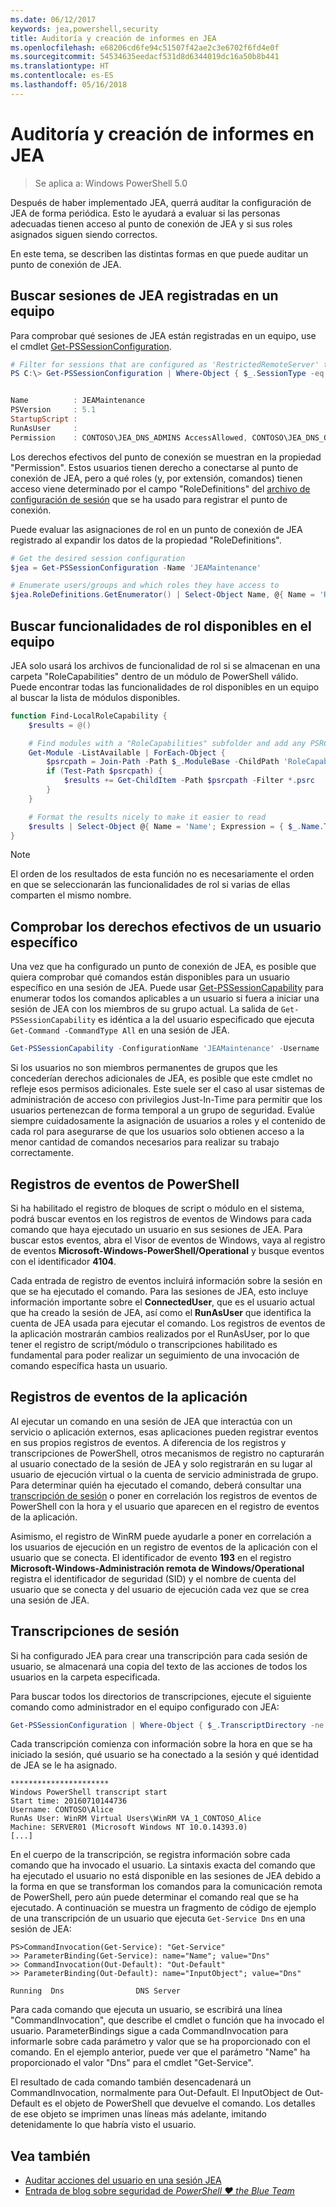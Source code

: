 ```yaml
---
ms.date: 06/12/2017
keywords: jea,powershell,security
title: Auditoría y creación de informes en JEA
ms.openlocfilehash: e68206cd6fe94c51507f42ae2c3e6702f6fd4e0f
ms.sourcegitcommit: 54534635eedacf531d8d6344019dc16a50b8b441
ms.translationtype: HT
ms.contentlocale: es-ES
ms.lasthandoff: 05/16/2018
---
```

# <a name="auditing-and-reporting-on-jea"></a>Auditoría y creación de informes en JEA

> Se aplica a: Windows PowerShell 5.0

Después de haber implementado JEA, querrá auditar la configuración de JEA de forma periódica.
Esto le ayudará a evaluar si las personas adecuadas tienen acceso al punto de conexión de JEA y si sus roles asignados siguen siendo correctos.

En este tema, se describen las distintas formas en que puede auditar un punto de conexión de JEA.

## <a name="find-registered-jea-sessions-on-a-machine"></a>Buscar sesiones de JEA registradas en un equipo

Para comprobar qué sesiones de JEA están registradas en un equipo, use el cmdlet [Get-PSSessionConfiguration](https://msdn.microsoft.com/powershell/reference/5.1/microsoft.powershell.core/get-pssessionconfiguration).

```powershell
# Filter for sessions that are configured as 'RestrictedRemoteServer' to find JEA-like session configurations
PS C:\> Get-PSSessionConfiguration | Where-Object { $_.SessionType -eq 'RestrictedRemoteServer' }


Name          : JEAMaintenance
PSVersion     : 5.1
StartupScript :
RunAsUser     :
Permission    : CONTOSO\JEA_DNS_ADMINS AccessAllowed, CONTOSO\JEA_DNS_OPERATORS AccessAllowed, CONTOSO\JEA_DNS_AUDITORS AccessAllowed
```

Los derechos efectivos del punto de conexión se muestran en la propiedad "Permission".
Estos usuarios tienen derecho a conectarse al punto de conexión de JEA, pero a qué roles (y, por extensión, comandos) tienen acceso viene determinado por el campo "RoleDefinitions" del [archivo de configuración de sesión](session-configurations.md) que se ha usado para registrar el punto de conexión.

Puede evaluar las asignaciones de rol en un punto de conexión de JEA registrado al expandir los datos de la propiedad "RoleDefinitions".

```powershell
# Get the desired session configuration
$jea = Get-PSSessionConfiguration -Name 'JEAMaintenance'

# Enumerate users/groups and which roles they have access to
$jea.RoleDefinitions.GetEnumerator() | Select-Object Name, @{ Name = 'Role Capabilities'; Expression = { $_.Value.RoleCapabilities } }
```

## <a name="find-available-role-capabilities-on-the-machine"></a>Buscar funcionalidades de rol disponibles en el equipo

JEA solo usará los archivos de funcionalidad de rol si se almacenan en una carpeta "RoleCapabilities" dentro de un módulo de PowerShell válido.
Puede encontrar todas las funcionalidades de rol disponibles en un equipo al buscar la lista de módulos disponibles.

```powershell
function Find-LocalRoleCapability {
    $results = @()

    # Find modules with a "RoleCapabilities" subfolder and add any PSRC files to the result set
    Get-Module -ListAvailable | ForEach-Object {
        $psrcpath = Join-Path -Path $_.ModuleBase -ChildPath 'RoleCapabilities'
        if (Test-Path $psrcpath) {
            $results += Get-ChildItem -Path $psrcpath -Filter *.psrc
        }
    }

    # Format the results nicely to make it easier to read
    $results | Select-Object @{ Name = 'Name'; Expression = { $_.Name.TrimEnd('.psrc') }}, @{ Name = 'Path'; Expression = { $_.FullName }} | Sort-Object Name
}
```

> [!NOTE]
> El orden de los resultados de esta función no es necesariamente el orden en que se seleccionarán las funcionalidades de rol si varias de ellas comparten el mismo nombre.

## <a name="check-effective-rights-for-a-specific-user"></a>Comprobar los derechos efectivos de un usuario específico

Una vez que ha configurado un punto de conexión de JEA, es posible que quiera comprobar qué comandos están disponibles para un usuario específico en una sesión de JEA.
Puede usar [Get-PSSessionCapability](https://msdn.microsoft.com/powershell/reference/5.1/microsoft.powershell.core/Get-PSSessionCapability) para enumerar todos los comandos aplicables a un usuario si fuera a iniciar una sesión de JEA con los miembros de su grupo actual.
La salida de `Get-PSSessionCapability` es idéntica a la del usuario especificado que ejecuta `Get-Command -CommandType All` en una sesión de JEA.

```powershell
Get-PSSessionCapability -ConfigurationName 'JEAMaintenance' -Username 'CONTOSO\Alice'
```

Si los usuarios no son miembros permanentes de grupos que les concederían derechos adicionales de JEA, es posible que este cmdlet no refleje esos permisos adicionales.
Este suele ser el caso al usar sistemas de administración de acceso con privilegios Just-In-Time para permitir que los usuarios pertenezcan de forma temporal a un grupo de seguridad.
Evalúe siempre cuidadosamente la asignación de usuarios a roles y el contenido de cada rol para asegurarse de que los usuarios solo obtienen acceso a la menor cantidad de comandos necesarios para realizar su trabajo correctamente.

## <a name="powershell-event-logs"></a>Registros de eventos de PowerShell

Si ha habilitado el registro de bloques de script o módulo en el sistema, podrá buscar eventos en los registros de eventos de Windows para cada comando que haya ejecutado un usuario en sus sesiones de JEA.
Para buscar estos eventos, abra el Visor de eventos de Windows, vaya al registro de eventos **Microsoft-Windows-PowerShell/Operational** y busque eventos con el identificador **4104**.

Cada entrada de registro de eventos incluirá información sobre la sesión en que se ha ejecutado el comando.
Para las sesiones de JEA, esto incluye información importante sobre el **ConnectedUser**, que es el usuario actual que ha creado la sesión de JEA, así como el **RunAsUser** que identifica la cuenta de JEA usada para ejecutar el comando.
Los registros de eventos de la aplicación mostrarán cambios realizados por el RunAsUser, por lo que tener el registro de script/módulo o transcripciones habilitado es fundamental para poder realizar un seguimiento de una invocación de comando específica hasta un usuario.

## <a name="application-event-logs"></a>Registros de eventos de la aplicación

Al ejecutar un comando en una sesión de JEA que interactúa con un servicio o aplicación externos, esas aplicaciones pueden registrar eventos en sus propios registros de eventos.
A diferencia de los registros y transcripciones de PowerShell, otros mecanismos de registro no capturarán al usuario conectado de la sesión de JEA y solo registrarán en su lugar al usuario de ejecución virtual o la cuenta de servicio administrada de grupo.
Para determinar quién ha ejecutado el comando, deberá consultar una [transcripción de sesión](#session-transcripts) o poner en correlación los registros de eventos de PowerShell con la hora y el usuario que aparecen en el registro de eventos de la aplicación.

Asimismo, el registro de WinRM puede ayudarle a poner en correlación a los usuarios de ejecución en un registro de eventos de la aplicación con el usuario que se conecta.
El identificador de evento **193** en el registro **Microsoft-Windows-Administración remota de Windows/Operational** registra el identificador de seguridad (SID) y el nombre de cuenta del usuario que se conecta y del usuario de ejecución cada vez que se crea una sesión de JEA.

## <a name="session-transcripts"></a>Transcripciones de sesión

Si ha configurado JEA para crear una transcripción para cada sesión de usuario, se almacenará una copia del texto de las acciones de todos los usuarios en la carpeta especificada.

Para buscar todos los directorios de transcripciones, ejecute el siguiente comando como administrador en el equipo configurado con JEA:

```powershell
Get-PSSessionConfiguration | Where-Object { $_.TranscriptDirectory -ne $null } | Format-Table Name, TranscriptDirectory
```

Cada transcripción comienza con información sobre la hora en que se ha iniciado la sesión, qué usuario se ha conectado a la sesión y qué identidad de JEA se le ha asignado.

```
**********************
Windows PowerShell transcript start
Start time: 20160710144736
Username: CONTOSO\Alice
RunAs User: WinRM Virtual Users\WinRM VA_1_CONTOSO_Alice
Machine: SERVER01 (Microsoft Windows NT 10.0.14393.0)
[...]
```

En el cuerpo de la transcripción, se registra información sobre cada comando que ha invocado el usuario.
La sintaxis exacta del comando que ha ejecutado el usuario no está disponible en las sesiones de JEA debido a la forma en que se transforman los comandos para la comunicación remota de PowerShell, pero aún puede determinar el comando real que se ha ejecutado.
A continuación se muestra un fragmento de código de ejemplo de una transcripción de un usuario que ejecuta `Get-Service Dns` en una sesión de JEA:

```
PS>CommandInvocation(Get-Service): "Get-Service"
>> ParameterBinding(Get-Service): name="Name"; value="Dns"
>> CommandInvocation(Out-Default): "Out-Default"
>> ParameterBinding(Out-Default): name="InputObject"; value="Dns"

Running  Dns                DNS Server
```

Para cada comando que ejecuta un usuario, se escribirá una línea "CommandInvocation", que describe el cmdlet o función que ha invocado el usuario.
ParameterBindings sigue a cada CommandInvocation para informarle sobre cada parámetro y valor que se ha proporcionado con el comando.
En el ejemplo anterior, puede ver que el parámetro "Name" ha proporcionado el valor "Dns" para el cmdlet "Get-Service".

El resultado de cada comando también desencadenará un CommandInvocation, normalmente para Out-Default.
El InputObject de Out-Default es el objeto de PowerShell que devuelve el comando.
Los detalles de ese objeto se imprimen unas líneas más adelante, imitando detenidamente lo que habría visto el usuario.

## <a name="see-also"></a>Vea también

- [Auditar acciones del usuario en una sesión JEA](audit-and-report.md)
- [Entrada de blog sobre seguridad de *PowerShell ♥ the Blue Team*](https://blogs.msdn.microsoft.com/powershell/2015/06/09/powershell-the-blue-team/)